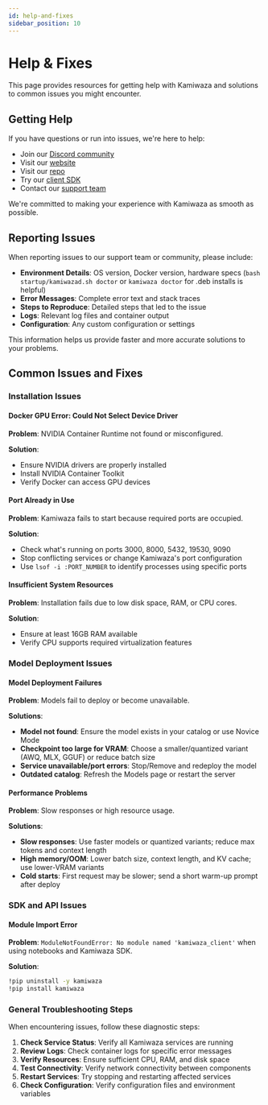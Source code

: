 ```yaml
---
id: help-and-fixes
sidebar_position: 10
---
```


# Help & Fixes

This page provides resources for getting help with Kamiwaza and solutions to common issues you might encounter.

## Getting Help

If you have questions or run into issues, we're here to help:

- Join our [Discord community](https://discord.gg/cVGBS5rD2U)
- Visit our [website](https://www.kamiwaza.ai/)
- Visit our [repo](https://github.com/kamiwaza-ai)
- Try our [client SDK](https://github.com/kamiwaza-ai/kamiwaza-sdk)
- Contact our [support team](https://portal.kamiwaza.ai/_hcms/mem/login?redirect_url=https%3A%2F%2Fportal.kamiwaza.ai%2Ftickets-view)

We're committed to making your experience with Kamiwaza as smooth as possible.

## Reporting Issues

When reporting issues to our support team or community, please include:

- **Environment Details**: OS version, Docker version, hardware specs (`bash startup/kamiwazad.sh doctor` or `kamiwaza doctor` for .deb installs is helpful)
- **Error Messages**: Complete error text and stack traces
- **Steps to Reproduce**: Detailed steps that led to the issue
- **Logs**: Relevant log files and container output
- **Configuration**: Any custom configuration or settings

This information helps us provide faster and more accurate solutions to your problems.

## Common Issues and Fixes

### Installation Issues

#### Docker GPU Error: Could Not Select Device Driver
**Problem**: NVIDIA Container Runtime not found or misconfigured.

**Solution**: 
- Ensure NVIDIA drivers are properly installed
- Install NVIDIA Container Toolkit
- Verify Docker can access GPU devices

#### Port Already in Use
**Problem**: Kamiwaza fails to start because required ports are occupied.

**Solution**:
- Check what's running on ports 3000, 8000, 5432, 19530, 9090
- Stop conflicting services or change Kamiwaza's port configuration
- Use `lsof -i :PORT_NUMBER` to identify processes using specific ports

#### Insufficient System Resources
**Problem**: Installation fails due to low disk space, RAM, or CPU cores.

**Solution**:
- Ensure at least 16GB RAM available
- Verify CPU supports required virtualization features

### Model Deployment Issues

#### Model Deployment Failures
**Problem**: Models fail to deploy or become unavailable.

**Solutions**:
- **Model not found**: Ensure the model exists in your catalog or use Novice Mode
- **Checkpoint too large for VRAM**: Choose a smaller/quantized variant (AWQ, MLX, GGUF) or reduce batch size
- **Service unavailable/port errors**: Stop/Remove and redeploy the model
- **Outdated catalog**: Refresh the Models page or restart the server

#### Performance Problems
**Problem**: Slow responses or high resource usage.

**Solutions**:
- **Slow responses**: Use faster models or quantized variants; reduce max tokens and context length
- **High memory/OOM**: Lower batch size, context length, and KV cache; use lower-VRAM variants
- **Cold starts**: First request may be slower; send a short warm-up prompt after deploy

### SDK and API Issues

#### Module Import Error
**Problem**: `ModuleNotFoundError: No module named 'kamiwaza_client'` when using notebooks and Kamiwaza SDK.

**Solution**:
```bash
!pip uninstall -y kamiwaza
!pip install kamiwaza
```

### General Troubleshooting Steps

When encountering issues, follow these diagnostic steps:

1. **Check Service Status**: Verify all Kamiwaza services are running
2. **Review Logs**: Check container logs for specific error messages
3. **Verify Resources**: Ensure sufficient CPU, RAM, and disk space
4. **Test Connectivity**: Verify network connectivity between components
5. **Restart Services**: Try stopping and restarting affected services
6. **Check Configuration**: Verify configuration files and environment variables

